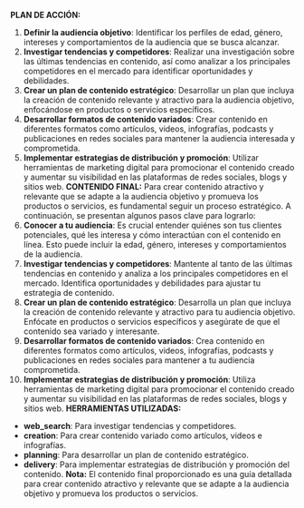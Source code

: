 **PLAN DE ACCIÓN:**
1. **Definir la audiencia objetivo**: Identificar los perfiles de edad, género, intereses y comportamientos de la audiencia que se busca alcanzar.
2. **Investigar tendencias y competidores**: Realizar una investigación sobre las últimas tendencias en contenido, así como analizar a los principales competidores en el mercado para identificar oportunidades y debilidades.
3. **Crear un plan de contenido estratégico**: Desarrollar un plan que incluya la creación de contenido relevante y atractivo para la audiencia objetivo, enfocándose en productos o servicios específicos.
4. **Desarrollar formatos de contenido variados**: Crear contenido en diferentes formatos como artículos, videos, infografías, podcasts y publicaciones en redes sociales para mantener la audiencia interesada y comprometida.
5. **Implementar estrategias de distribución y promoción**: Utilizar herramientas de marketing digital para promocionar el contenido creado y aumentar su visibilidad en las plataformas de redes sociales, blogs y sitios web.
**CONTENIDO FINAL:**
Para crear contenido atractivo y relevante que se adapte a la audiencia objetivo y promueva los productos o servicios, es fundamental seguir un proceso estratégico. A continuación, se presentan algunos pasos clave para lograrlo:
1.  **Conocer a tu audiencia**: Es crucial entender quiénes son tus clientes potenciales, qué les interesa y cómo interactúan con el contenido en línea. Esto puede incluir la edad, género, intereses y comportamientos de la audiencia.
2.  **Investigar tendencias y competidores**: Mantente al tanto de las últimas tendencias en contenido y analiza a los principales competidores en el mercado. Identifica oportunidades y debilidades para ajustar tu estrategia de contenido.
3.  **Crear un plan de contenido estratégico**: Desarrolla un plan que incluya la creación de contenido relevante y atractivo para tu audiencia objetivo. Enfócate en productos o servicios específicos y asegúrate de que el contenido sea variado y interesante.
4.  **Desarrollar formatos de contenido variados**: Crea contenido en diferentes formatos como artículos, videos, infografías, podcasts y publicaciones en redes sociales para mantener a tu audiencia comprometida.
5.  **Implementar estrategias de distribución y promoción**: Utiliza herramientas de marketing digital para promocionar el contenido creado y aumentar su visibilidad en las plataformas de redes sociales, blogs y sitios web.
**HERRAMIENTAS UTILIZADAS:**
*   **web_search**: Para investigar tendencias y competidores.
*   **creation**: Para crear contenido variado como artículos, videos e infografías.
*   **planning**: Para desarrollar un plan de contenido estratégico.
*   **delivery**: Para implementar estrategias de distribución y promoción del contenido.
**Nota:** El contenido final proporcionado es una guía detallada para crear contenido atractivo y relevante que se adapte a la audiencia objetivo y promueva los productos o servicios.